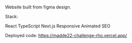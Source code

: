 Website built from figma design.


Stack:

React
TypeScript
Next.js
Responsive
Animated
SEO


Deployed code: https://madde22-challenge-rho.vercel.app/
